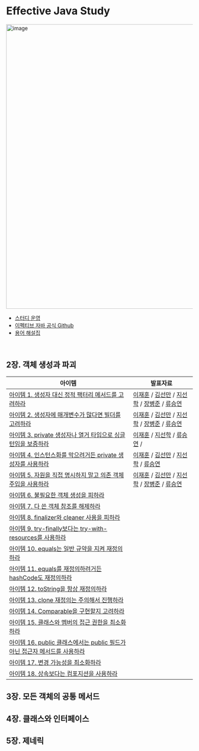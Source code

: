 # Effective Java Study
<img width="765" alt="image" src="https://github.com/joshua-study/effective-java/assets/64997253/768b518f-01c2-4377-bc26-dd02babaff82">

- [스터디 운영](https://effective-java.notion.site/Rule-e5c19c6637194f8e9e042bd5eaea1948?pvs=4)
- [이펙티브 자바 공식 Github](https://github.com/WegraLee/effective-java-3e-source-code)
- [용어 해설집](https://docs.google.com/document/d/1Nw-_FJKre9x7Uy6DZ0NuAFyYUCjBPCpINxqrP0JFuXk/edit)

<br>

## 2장. 객체 생성과 파괴

| 아이템                                                                                             | 발표자료                                                                                                                                                                                                                                                                                                                                                                                                                                                                                                                                                                                                                                                                                                                                                                                                                                                                                                                                                                                                                                                                                                                                                                                                                                                                                                                                                                                                                                                                                                                                     |
|-------------------------------------------------------------------------------------------------|------------------------------------------------------------------------------------------------------------------------------------------------------------------------------------------------------------------------------------------------------------------------------------------------------------------------------------------------------------------------------------------------------------------------------------------------------------------------------------------------------------------------------------------------------------------------------------------------------------------------------------------------------------------------------------------------------------------------------------------------------------------------------------------------------------------------------------------------------------------------------------------------------------------------------------------------------------------------------------------------------------------------------------------------------------------------------------------------------------------------------------------------------------------------------------------------------------------------------------------------------------------------------------------------------------------------------------------------------------------------------------------------------------------------------------------------------------------------------------------------------------------------------------------|
| [아이템 1. 생성자 대신 정적 팩터리 메서드를 고려하라](https://github.com/joshua-study/effective-java/issues/1)       | [이재훈](https://github.com/joshua-study/effective-java/blob/main/02%EC%9E%A5/01_%EC%83%9D%EC%84%B1%EC%9E%90%20%EB%8C%80%EC%8B%A0%20%EC%A0%95%EC%A0%81%20%ED%8C%A9%ED%86%A0%EB%A6%AC%20%EB%A9%94%EC%86%8C%EB%93%9C%EB%A5%BC%20%EA%B3%A0%EB%A0%A4%ED%95%98%EB%9D%BC_%EC%9D%B4%EC%9E%AC%ED%9B%88.md) / [김선만](https://github.com/joshua-study/effective-java/blob/main/02%EC%9E%A5/01_%EC%83%9D%EC%84%B1%EC%9E%90%20%EB%8C%80%EC%8B%A0%20%EC%A0%95%EC%A0%81%20%ED%8C%A9%ED%86%A0%EB%A6%AC%20%EB%A9%94%EC%86%8C%EB%93%9C%EB%A5%BC%20%EA%B3%A0%EB%A0%A4%ED%95%98%EB%9D%BC_%EA%B9%80%EC%84%A0%EB%A7%8C.md) / [지선학](https://github.com/joshua-study/effective-java/blob/main/02%EC%9E%A5/01_%EC%83%9D%EC%84%B1%EC%9E%90%20%EB%8C%80%EC%8B%A0%20%EC%A0%95%EC%A0%81%20%ED%8C%A9%ED%86%A0%EB%A6%AC%20%EB%A9%94%EC%86%8C%EB%93%9C%EB%A5%BC%20%EA%B3%A0%EB%A0%A4%ED%95%98%EB%9D%BC_%EC%A7%80%EC%84%A0%ED%95%99.md) / [장병준](https://github.com/joshua-study/effective-java/blob/main/02%EC%9E%A5/01_%EC%83%9D%EC%84%B1%EC%9E%90%20%EB%8C%80%EC%8B%A0%20%EC%A0%95%EC%A0%81%20%ED%8C%A9%ED%86%A0%EB%A6%AC%20%EB%A9%94%EC%86%8C%EB%93%9C%EB%A5%BC%20%EA%B3%A0%EB%A0%A4%ED%95%98%EB%9D%BC_%EC%9E%A5%EB%B3%91%EC%A4%80.md) / [류승연](https://github.com/joshua-study/effective-java/blob/main/02%EC%9E%A5/01_%20%EC%83%9D%EC%84%B1%EC%9E%90%20%EB%8C%80%EC%8B%A0%20%EC%A0%95%EC%A0%81%20%ED%8C%A9%ED%86%A0%EB%A6%AC%20%EB%A9%94%EC%86%8C%EB%93%9C%EB%A5%BC%20%EA%B3%A0%EB%A0%A4%ED%95%98%EB%9D%BC_%EB%A5%98%EC%8A%B9%EC%97%B0.md)                               |
| [아이템 2. 생성자에 매개변수가 많다면 빌더를 고려하라](https://github.com/joshua-study/effective-java/issues/2)       | [이재훈](https://github.com/joshua-study/effective-java/blob/main/02%EC%9E%A5/02_%EC%83%9D%EC%84%B1%EC%9E%90%EC%97%90%20%EB%A7%A4%EA%B0%9C%EB%B3%80%EC%88%98%EA%B0%80%20%EB%A7%8E%EB%8B%A4%EB%A9%B4%20%EB%B9%8C%EB%8D%94%EB%A5%BC%20%EA%B3%A0%EB%A0%A4%ED%95%98%EB%9D%BC_%EC%9D%B4%EC%9E%AC%ED%9B%88.md) / [김선만](https://github.com/joshua-study/effective-java/blob/main/02%EC%9E%A5/02_%EC%83%9D%EC%84%B1%EC%9E%90%EC%97%90%20%EB%A7%A4%EA%B0%9C%EB%B3%80%EC%88%98%EA%B0%80%20%EB%A7%8E%EB%8B%A4%EB%A9%B4%20%EB%B9%8C%EB%8D%94%EB%A5%BC%20%EA%B3%A0%EB%A0%A4%ED%95%98%EB%9D%BC_%EC%9D%B4%EC%9E%AC%ED%9B%88.md) / [지선학](https://github.com/joshua-study/effective-java/blob/main/02%EC%9E%A5/02_%EC%83%9D%EC%84%B1%EC%9E%90%EC%97%90%20%EB%A7%A4%EA%B0%9C%EB%B3%80%EC%88%98%EA%B0%80%20%EB%A7%8E%EB%8B%A4%EB%A9%B4%20%EB%B9%8C%EB%8D%94%EB%A5%BC%20%EA%B3%A0%EB%A0%A4%ED%95%98%EB%9D%BC_%EC%A7%80%EC%84%A0%ED%95%99.md) / [장병준](https://github.com/joshua-study/effective-java/blob/main/02%EC%9E%A5/02_%EC%83%9D%EC%84%B1%EC%9E%90%EC%97%90%20%EB%A7%A4%EA%B0%9C%EB%B3%80%EC%88%98%EA%B0%80%20%EB%A7%8E%EB%8B%A4%EB%A9%B4%20%EB%B9%8C%EB%8D%94%EB%A5%BC%20%EA%B3%A0%EB%A0%A4%ED%95%98%EB%9D%BC_%EC%9E%A5%EB%B3%91%EC%A4%80.md) / [류승연](https://github.com/joshua-study/effective-java/blob/main/02%EC%9E%A5/02_%20%EC%83%9D%EC%84%B1%EC%9E%90%EC%97%90%20%EB%A7%A4%EA%B0%9C%EB%B3%80%EC%88%98%EA%B0%80%20%EB%A7%8E%EB%8B%A4%EB%A9%B4%20%EB%B9%8C%EB%8D%94%EB%A5%BC%20%EA%B3%A0%EB%A0%A4%ED%95%98%EB%9D%BC_%EB%A5%98%EC%8A%B9%EC%97%B0.md) |
| [아이템 3. private 생성자나 열거 타입으로 싱글턴임을 보증하라](https://github.com/joshua-study/effective-java/issues/3) | [이재훈](https://github.com/joshua-study/effective-java/blob/main/02%EC%9E%A5/03_%20private%20%EC%83%9D%EC%84%B1%EC%9E%90%EB%82%98%20%EC%97%B4%EA%B1%B0%20%ED%83%80%EC%9E%85%EC%9C%BC%EB%A1%9C%20%EC%8B%B1%EA%B8%80%ED%84%B4%EC%9E%84%EC%9D%84%20%EB%B3%B4%EC%A6%9D%ED%95%98%EB%9D%BC_%EC%9D%B4%EC%9E%AC%ED%9B%88.md) / [지선학](https://github.com/joshua-study/effective-java/blob/main/02%EC%9E%A5/03_private%20%EC%83%9D%EC%84%B1%EC%9E%90%EB%82%98%20%EC%97%B4%EA%B2%A8%20%ED%83%80%EC%9E%85%EC%9C%BC%EB%A1%9C%20%EC%8B%B1%EA%B8%80%ED%84%B4%EC%9E%84%EC%9D%84%20%EB%B3%B4%EC%A6%9D%ED%95%98%EB%9D%BC_%EC%A7%80%EC%84%A0%ED%95%99.md) / [류승연](https://github.com/joshua-study/effective-java/blob/main/02%EC%9E%A5/03_%20private%20%EC%83%9D%EC%84%B1%EC%9E%90%EB%82%98%20%EC%97%B4%EA%B1%B0%20%ED%83%80%EC%9E%85%EC%9C%BC%EB%A1%9C%20%EC%8B%B1%EA%B8%80%ED%84%B4%EC%9E%84%EC%9D%84%20%EB%B3%B4%EC%A6%9D%ED%95%98%EB%9D%BC_%EB%A5%98%EC%8A%B9%EC%97%B0.md) /                                                                                                                                                                                                                                                                                                                                                                                                                                                                                                                                                                              |
| [아이템 4. 인스턴스화를 막으려거든 private 생성자를 사용하라](https://github.com/joshua-study/effective-java/issues/4) | [이재훈](https://github.com/ljh468/effective-java/blob/main/02%EC%9E%A5/04_%20%EC%9D%B8%EC%8A%A4%ED%84%B4%EC%8A%A4%ED%99%94%EB%A5%BC%20%EB%A7%89%EC%9D%B4%EB%A0%A4%EA%B1%B0%EB%93%A0%20private%20%EC%83%9D%EC%84%B1%EC%9E%90%EB%A5%BC%20%EC%82%AC%EC%9A%A9%ED%95%98%EB%9D%BC_%EC%9D%B4%EC%9E%AC%ED%9B%88.md) / [김선만](https://github.com/joshua-study/effective-java/blob/main/02%EC%9E%A5/04_%EC%9D%B8%EC%8A%A4%ED%84%B4%EC%8A%A4%ED%99%94%EB%A5%BC%20%EB%A7%89%EC%9C%BC%EB%A0%A4%EA%B1%B0%EB%93%A0%20private%20%EC%83%9D%EC%84%B1%EC%9E%90%EB%A5%BC%20%EC%82%AC%EC%9A%A9%ED%95%98%EB%9D%BC_%EA%B9%80%EC%84%A0%EB%A7%8C.md) / [지선학](https://github.com/joshua-study/effective-java/blob/main/02%EC%9E%A5/04_%EC%9D%B8%EC%8A%A4%ED%84%B4%EC%8A%A4%ED%99%94%EB%A5%BC%20%EB%A7%89%EC%9C%BC%EB%A0%A4%EA%B1%B0%EB%93%A0%20private%20%EC%83%9D%EC%84%B1%EC%9E%90%EB%A5%BC%20%EC%82%AC%EC%9A%A9%ED%95%98%EB%9D%BC_%EC%A7%80%EC%84%A0%ED%95%99.md) / [류승연](https://github.com/joshua-study/effective-java/blob/main/02%EC%9E%A5/04_%20%EC%9D%B8%EC%8A%A4%ED%84%B4%EC%8A%A4%ED%99%94%EB%A5%BC%20%EB%A7%89%EC%9D%B4%EB%A0%A4%EA%B1%B0%EB%93%A0%20private%20%EC%83%9D%EC%84%B1%EC%9E%90%EB%A5%BC%20%EC%82%AC%EC%9A%A9%ED%95%98%EB%9D%BC_%EB%A5%98%EC%8A%B9%EC%97%B0.md)                                                                                                                                                                                                                                                                                                                                                                                                                                                                                                                                                                                  |
| [아이템 5. 자원을 직접 명시하지 말고 의존 객체 주입을 사용하라](https://github.com/joshua-study/effective-java/issues/23)| [이재훈]() / [김선만]() / [지선학]() / [장병준]() / [류승연]()                                                                                                                                                                                                                                                                                                                                                                                                                                                                                                                                                                                                                                                                                                                                                                                                                                                                                                                                                                                                                                                                                                                                                                                                                                                                                                                                                                                                                                                                                          |
| [아이템 6. 불필요한 객체 생성을 피하라](https://github.com/joshua-study/effective-java/issues/24)              |                                                                                                                                                                                                                                                                                                                                                                                                                                                                                                                                                                                                                                                                                                                                                                                                                                                                                                                                                                                                                                                                                                                                                                                                                                                                                                                                                                                                                                                                                                                                          |
| [아이템 7. 다 쓴 객체 참조를 해제하라](https://github.com/joshua-study/effective-java/issues/25)              |                                                                                                                                                                                                                                                                                                                                                                                                                                                                                                                                                                                                                                                                                                                                                                                                                                                                                                                                                                                                                                                                                                                                                                                                                                                                                                                                                                                                                                                                                                                                          |
| [아이템 8. finalizer와 cleaner 사용을 피하라](https://github.com/joshua-study/effective-java/issues/26)   |                                                                                                                                                                                                                                                                                                                                                                                                                                                                                                                                                                                                                                                                                                                                                                                                                                                                                                                                                                                                                                                                                                                                                                                                                                                                                                                                                                                                                                                                                                                                          |
| [아이템 9. try-finally보다는 try-with-resources를 사용하라](https://github.com/joshua-study/effective-java/issues/27) |                                                                                                                                                                                                                                                                                                                                                                                                                                                                                                                                                                                                                                                                                                                                                                                                                                                                                                                                                                                                                                                                                                                                                                                                                                                                                                                                                                                                                                                                                                                                          |
| [아이템 10. equals는 일반 규약을 지켜 재정의하라](https://github.com/joshua-study/effective-java/issues/27)     |                                                                                                                                                                                                                                                                                                                                                                                                                                                                                                                                                                                                                                                                                                                                                                                                                                                                                                                                                                                                                                                                                                                                                                                                                                                                                                                                                                                                                                                                                                                                          |
| [아이템 11. equals를 재정의하려거든 hashCode도 재정의하라](https://github.com/joshua-study/effective-java/issues/27) |                                                                                                                                                                                                                                                                                                                                                                                                                                                                                                                                                                                                                                                                                                                                                                                                                                                                                                                                                                                                                                                                                                                                                                                                                                                                                                                                                                                                                                                                                                                                          |
| [아이템 12. toString을 항상 재정의하라](https://github.com/joshua-study/effective-java/issues/27)          |                                                                                                                                                                                                                                                                                                                                                                                                                                                                                                                                                                                                                                                                                                                                                                                                                                                                                                                                                                                                                                                                                                                                                                                                                                                                                                                                                                                                                                                                                                                                          |
| [아이템 13. clone 재정의는 주의해서 진행하라](https://github.com/joshua-study/effective-java/issues/27)        |                                                                                                                                                                                                                                                                                                                                                                                                                                                                                                                                                                                                                                                                                                                                                                                                                                                                                                                                                                                                                                                                                                                                                                                                                                                                                                                                                                                                                                                                                                                                          |
| [아이템 14. Comparable을 구현할지 고려하라]()                                                               |
| [아이템 15. 클래스와 멤버의 접근 권한을 최소화하라]()                                                               |
| [아이템 16. public 클래스에서는 public 필드가 아닌 접근자 메서드를 사용하라]()                                           |
| [아이템 17. 변경 가능성을 최소화하라]()                                                                                            |
| [아이템 18. 상속보다는 컴포지션을 사용하라]()                                                                                            |



## 3장. 모든 객체의 공통 메서드

## 4장. 클래스와 인터페이스

## 5장. 제네릭
